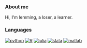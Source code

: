 ### About me

<!--
**yanyu2015/yanyu2015** is a ✨ _special_ ✨ repository because its `README.md` (this file) appears on your GitHub profile.

Here are some ideas to get you started:

- 🔭 I’m currently working on ...
- 🌱 I’m currently learning ....
- 📫 How to reach me: ...
-->
Hi, I'm lemming, a loser, a learner.

### Languages

[![python][python-img]][python-url]
[![R][R-img]][R-url]
[![julia][julia-img]][julia-url]
[![stata][stata-img]][stata-url]
[![matlab][matlab-img]][matlab-url]


[python-img]: https://img.shields.io/badge/-Python-3776AB?style=for-the-badge&logo=Python&logoColor=white
[python-url]: https://www.python.org

[R-img]: https://img.shields.io/badge/-R-008080?style=for-the-badge&logo=R&logoColor=white
[R-url]: https://www.r-project.org/

[julia-img]: https://img.shields.io/badge/-Julia-9558B2?style=for-the-badge&logo=Julia&logoColor=white
[julia-url]: https://julialang.org

[stata-img]: https://img.shields.io/badge/-Stata-3F54A3?style=for-the-badge
[stata-url]: https://www.stata.com

[matlab-img]: https://img.shields.io/badge/-Matlab-orange?style=for-the-badge
[matlab-url]: https://www.mathworks.com/products/matlab.html
